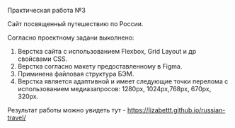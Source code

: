 Практическая работа №3

Сайт посвященный путешествию по России.

Согласно проектному задани выколнено:
1. Верстка сайта с использованием Flexbox, Grid Layout и др свойсвами CSS.
2. Верстка согласно макету предоставленному в Figma.
3. Приминена файловая структура БЭМ.
4. Верстка является адаптивной и имеет следующие точки перелома с использованием медиазапросов: 1280px, 1024px,768px, 670px, 320px.


Результат работы можно увидеть тут - https://lizabettt.github.io/russian-travel/